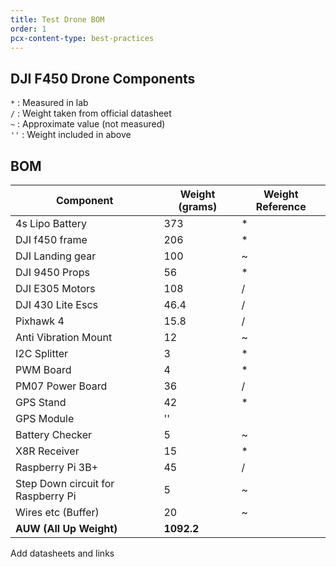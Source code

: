 ```yaml
---
title: Test Drone BOM
order: 1
pcx-content-type: best-practices
---
```

## DJI F450 Drone Components

<Aside  header="Note">

`*`  : Measured in lab  
`/`  : Weight taken from official datasheet  
`~`  : Approximate value (not measured)  
`''` : Weight included in above  

</Aside>

## BOM
<TableWrap>

| __Component__                          | __Weight (grams)__ | __Weight Reference__|
|------------------------------------|----------------|------------------|
| 4s Lipo Battery                    | 373            | *                |
| DJI f450 frame                     | 206            | *                |
| DJI Landing gear                   | 100            | ~                |
| DJI 9450 Props                     | 56             | *                |
| DJI E305 Motors                    | 108            | /                |
| DJI 430 Lite Escs                  | 46.4           | /                |
| Pixhawk 4                          | 15.8           | /                |
| Anti Vibration Mount               | 12             | ~                |
| I2C Splitter                       | 3              | *                |
| PWM Board                          | 4              | *                |
| PM07 Power Board                   | 36             | /                |
| GPS Stand                          | 42             | *                |
| GPS Module                         | ''             |                  |
| Battery Checker                    | 5              | ~                |
| X8R Receiver                       | 15             | *                |
| Raspberry Pi 3B+                   | 45             | /                |
| Step Down circuit for Raspberry Pi | 5              | ~                |
| Wires etc (Buffer)                 | 20             | ~                |
| __AUW (All Up Weight)__            |__1092.2__   |                  |
</TableWrap>


<Aside type="warning" header="To-Do">

Add datasheets and links

</Aside>

